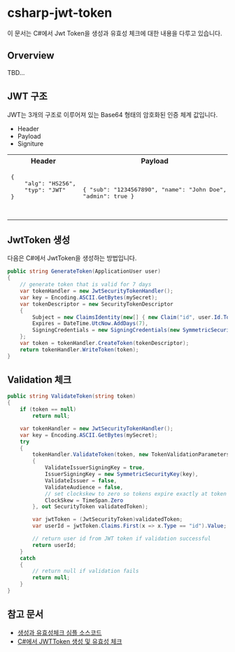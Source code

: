 # csharp-jwt-token
이 문서는 C#에서 Jwt Token을 생성과 유효성 체크에 대한 내용을 다루고 있습니다.

## Orverview
TBD...

## JWT 구조
JWT는 3개의 구조로 이루어져 있는 Base64 형태의 암호화된 인증 체계 값입니다.
- Header
- Payload
- Signiture



<table>
    <tr>
        <th>Header</th>
        <th>Payload</th>
        <th>Signiture</th>
    </tr>
    <tr>
        <td>
<pre>{
    "alg": "HS256",
    "typ": "JWT"
}

</pre></td>
        <td><pre>{
  "sub": "1234567890",
  "name": "John Doe",
  "admin": true
}</pre></td>
        <td><pre>HMAC_SHA256(
    secret,
    base64urlEncoding(header) + '.' +
    base64urlEncoding(payload)
)</pre></td>
    </td>
</table>

## JwtToken 생성
다음은 C#에서 JwtToken을 생성하는 방법입니다.

```csharp
public string GenerateToken(ApplicationUser user)
{
    // generate token that is valid for 7 days
    var tokenHandler = new JwtSecurityTokenHandler();
    var key = Encoding.ASCII.GetBytes(mySecret);
    var tokenDescriptor = new SecurityTokenDescriptor
    {
        Subject = new ClaimsIdentity(new[] { new Claim("id", user.Id.ToString()) }),
        Expires = DateTime.UtcNow.AddDays(7),
        SigningCredentials = new SigningCredentials(new SymmetricSecurityKey(key), SecurityAlgorithms.HmacSha256Signature)
    };
    var token = tokenHandler.CreateToken(tokenDescriptor);
    return tokenHandler.WriteToken(token);
}
```

## Validation 체크
```csharp
public string ValidateToken(string token)
{
    if (token == null)
        return null;

    var tokenHandler = new JwtSecurityTokenHandler();
    var key = Encoding.ASCII.GetBytes(mySecret);
    try
    {
        tokenHandler.ValidateToken(token, new TokenValidationParameters
        {
            ValidateIssuerSigningKey = true,
            IssuerSigningKey = new SymmetricSecurityKey(key),
            ValidateIssuer = false,
            ValidateAudience = false,
            // set clockskew to zero so tokens expire exactly at token expiration time (instead of 5 minutes later)
            ClockSkew = TimeSpan.Zero
        }, out SecurityToken validatedToken);

        var jwtToken = (JwtSecurityToken)validatedToken;
        var userId = jwtToken.Claims.First(x => x.Type == "id").Value;

        // return user id from JWT token if validation successful
        return userId;
    }
    catch
    {
        // return null if validation fails
        return null;
    }
}
```

## 참고 문서
- [생성과 유효성체크 심플 소스코드](https://jasonwatmore.com/post/2021/06/02/net-5-create-and-validate-jwt-tokens-use-custom-jwt-middleware)
- [C#에서 JWTToken 생성 및 유효성 체크](https://www.c-sharpcorner.com/article/jwt-validation-and-authorization-in-net-5-0/)
